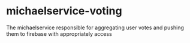# michaelservice-voting
The michaelservice responsible for aggregating user votes and pushing them to firebase with appropriately access

